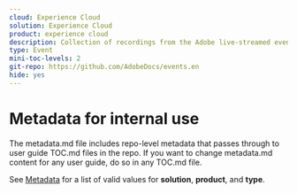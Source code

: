 ```yaml
---
cloud: Experience Cloud
solution: Experience Cloud
product: experience cloud
description: Collection of recordings from the Adobe live-streamed events.
type: Event
mini-toc-levels: 2
git-repo: https://github.com/AdobeDocs/events.en
hide: yes
---
```


# Metadata for internal use

The metadata.md file includes repo-level metadata that passes through to user guide TOC.md files in the repo. If you want to change metadata.md content for any user guide, do so in any TOC.md file.

See [Metadata](https://experienceleague.adobe.com/docs/authoring-guide-exl/using/editing/user-guide-setup/metadata.html?lang=en) for a list of valid values for **solution**, **product**, and **type**.
